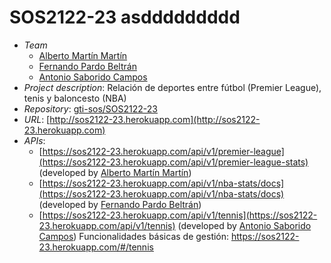 # SOS2122-23 asddddddddd
- *Team*
  - [Alberto Martín Martín](https://github.com/albmarmar6)
  - [Fernando Pardo Beltrán](https://github.com/Nando13-hub)
  - [Antonio Saborido Campos](https://github.com/Antoniiosc7)
- *Project description*: Relación de deportes entre fútbol (Premier League), tenis y baloncesto (NBA)
- *Repository*: [gti-sos/SOS2122-23](https://github.com/gti-sos/SOS2122-23)
- *URL*: [http://sos2122-23.herokuapp.com](http://sos2122-23.herokuapp.com)
-  *APIs*: 
    - [https://sos2122-23.herokuapp.com/api/v1/premier-league](https://sos2122-23.herokuapp.com/api/v1/premier-league-stats) (developed by [Alberto Martín Martín](https://github.com/albmarmar6))
    - [https://sos2122-23.herokuapp.com/api/v1/nba-stats/docs](https://sos2122-23.herokuapp.com/api/v1/nba-stats/docs) (developed by [Fernando Pardo Beltrán](https://github.com/Nando13))
    - [https://sos2122-23.herokuapp.com/api/v1/tennis](https://sos2122-23.herokuapp.com/api/v1/tennis) (developed by [Antonio Saborido Campos](https://github.com/Antoniiosc7)) Funcionalidades básicas de gestión: https://sos2122-23.herokuapp.com/#/tennis 
##


